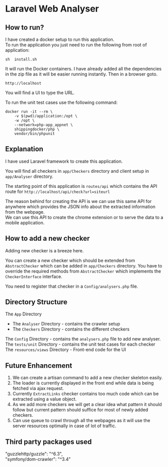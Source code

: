 # Laravel Web Analyser
  

## How to run?  
  
I have created a docker setup to run this application.  
To run the application you just need to run the following from root of application:  
```  
sh  install.sh  
```  
  It will run the Docker containers. I have already added all the dependencies in the zip file as it will be easier running instantly. Then in a browser goto.  
```  
http://localhost  
```  
You will find a UI to type the URL.  
  
  To run the unit test cases use the following command:  
```  
docker run -it --rm \
    -v $(pwd)/application:/opt \
    -w /opt \
    --network=php-app_appnet \
    shippingdocker/php \
    vendor/bin/phpunit
```  
  
## Explanation  
  
I have used Laravel framework to create this application.  
  
  You will find all checkers in `app/Checkers` directory and client setup in `app/Analyser` directory.
  
  The starting point of this application is `routes/api` which contains the API route for `http://localhost/api/check?url=siteurl`  
  
The reason behind for creating the API is we can use this same API for anywhere which provides the JSON info about the extracted information from the webpage.  
We can use this API to create the chrome extension or to serve the data to a mobile application.  
  

## How to add a new checker  

Adding new checker is a breeze here.  
  
  You can create a new checker which should be extended from `AbstractChecker` which can be added in `app/Checkers` directory. You have to override the required methods from `AbstractChecker` which implements the `CheckerInterface` interface.  
  
You need to register that checker in a `Config/analysers.php` file.  
  

## Directory Structure  

The `App` Directory  
- The `Analyser` Directory - contains the crawler setup  
- The `Checkers` Directory - contains the different checkers  
  
The `Config` Directory - contains the `analysers.php` file to add new  analyser.  
The `tests/unit` Directory - contains the unit test cases for each checker  
The `resources/views` Directory - Front-end code for the UI 
    
## Future Enhancement

1. We can create a artisan command to add a new checker skeleton easily.
2. The loader is currently displayed in the front end while data is being fetched via ajax request.
3. Currently `ExtractLinks` checker contains too much code which can be extracted using a value object. 
4. As we add more checkers we will get a clear idea what pattern it should follow but current pattern should suffice for most of newly added checkers.
5. Can use queue to crawl through all the webpages as it will use the server resources optimally in case of lot of traffic.

## Third party packages used
"guzzlehttp/guzzle": "^6.3",  
"symfony/dom-crawler": "^3.4"
